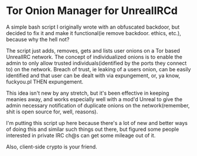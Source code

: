 Tor Onion Manager for UnrealIRCd
=============

A simple bash script I originally wrote with an obfuscated backdoor,
but decided to fix it and make it functional(ie remove backdoor. ethics, etc.), because why 
the hell not?

The script just adds, removes, gets and lists user onions on a Tor
based UnrealIRC network. The concept of individualized onions is to enable 
the admin to only allow trusted individuals(identified by the ports they 
connect to) on the network. Breach of trust, ie leaking of a users onion,
can be easily identified and that user can be dealt with via expungement,
or, ya know, fuckyou.pl THEN expungement.

This idea isn't new by any stretch, but it's been effective in keeping meanies away, and works
especially well with a mod'd Unreal to give the admin necessary notification 
of duplicate onions on the network(remember, shit is open source for, 
well, reasons).

I'm putting this script up here because there's a lot of new and better ways of doing 
this and similar such things out there, but figured some people interested in private IRC ch@s can 
get some mileage out of it.

Also, client-side crypto is your friend.

